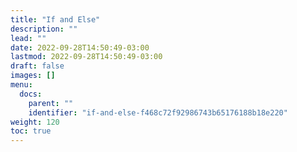 ```yaml
---
title: "If and Else"
description: ""
lead: ""
date: 2022-09-28T14:50:49-03:00
lastmod: 2022-09-28T14:50:49-03:00
draft: false
images: []
menu:
  docs:
    parent: ""
    identifier: "if-and-else-f468c72f92986743b65176188b18e220"
weight: 120
toc: true
---
```

